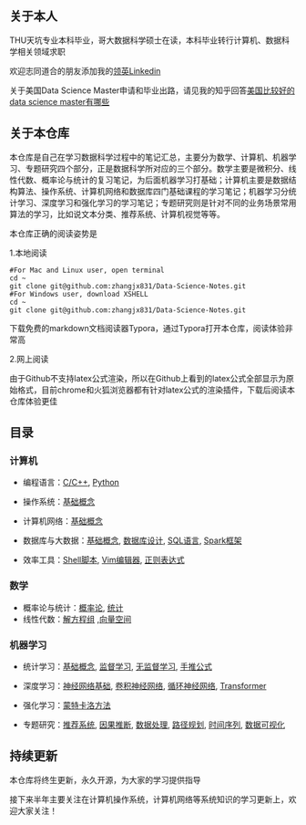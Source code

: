 ## 关于本人

THU天坑专业本科毕业，哥大数据科学硕士在读，本科毕业转行计算机、数据科学相关领域求职

欢迎志同道合的朋友添加我的[领英Linkedin](https://www.linkedin.com/in/jingxiangzhang/)

关于美国Data Science Master申请和毕业出路，请见我的知乎回答[美国比较好的data science master有哪些](https://www.zhihu.com/question/25003129/answer/2281309539)

## 关于本仓库

本仓库是自己在学习数据科学过程中的笔记汇总，主要分为数学、计算机、机器学习、专题研究四个部分，正是数据科学所对应的三个部分。数学主要是微积分、线性代数、概率论与统计的复习笔记，为后面机器学习打基础；计算机主要是数据结构算法、操作系统、计算机网络和数据库四门基础课程的学习笔记；机器学习分统计学习、深度学习和强化学习的学习笔记；专题研究则是针对不同的业务场景常用算法的学习，比如说文本分类、推荐系统、计算机视觉等等。

本仓库正确的阅读姿势是

1.本地阅读

```shell
#For Mac and Linux user, open terminal
cd ~
git clone git@github.com:zhangjx831/Data-Science-Notes.git
#For Windows user, download XSHELL
cd ~
git clone git@github.com:zhangjx831/Data-Science-Notes.git
```

下载免费的markdown文档阅读器Typora，通过Typora打开本仓库，阅读体验非常高

2.网上阅读

由于Github不支持latex公式渲染，所以在Github上看到的latex公式全部显示为原始格式，目前chrome和火狐浏览器都有针对latex公式的渲染插件，下载后阅读本仓库体验更佳

## 目录

### 计算机

- 编程语言：[C/C++](https://github.com/zhangjx831/Data-Science-Notes/blob/master/%E8%AE%A1%E7%AE%97%E6%9C%BA/%E7%BC%96%E7%A8%8B%E8%AF%AD%E8%A8%80/C%E4%B8%8EC%2B%2B.md), [Python](https://github.com/zhangjx831/Data-Science-Notes/blob/master/%E8%AE%A1%E7%AE%97%E6%9C%BA/%E7%BC%96%E7%A8%8B%E8%AF%AD%E8%A8%80/Python.md)

- 操作系统：[基础概念](https://github.com/zhangjx831/Data-Science-Notes/blob/master/%E8%AE%A1%E7%AE%97%E6%9C%BA/%E6%93%8D%E4%BD%9C%E7%B3%BB%E7%BB%9F/intro.md)
- 计算机网络：[基础概念](https://github.com/zhangjx831/Data-Science-Notes/blob/master/%E8%AE%A1%E7%AE%97%E6%9C%BA/%E8%AE%A1%E7%AE%97%E6%9C%BA%E7%BD%91%E7%BB%9C/%E5%9F%BA%E7%A1%80.md)

- 数据库与大数据：[基础概念](https://github.com/zhangjx831/Notes/blob/master/%E8%AE%A1%E7%AE%97%E6%9C%BA/%E6%95%B0%E6%8D%AE%E5%BA%93/%E5%9F%BA%E7%A1%80%E6%A6%82%E5%BF%B5.md), [数据库设计](https://github.com/zhangjx831/Notes/blob/master/%E8%AE%A1%E7%AE%97%E6%9C%BA/%E6%95%B0%E6%8D%AE%E5%BA%93/%E6%95%B0%E6%8D%AE%E5%BA%93%E8%AE%BE%E8%AE%A1.md), [SQL语言](https://github.com/zhangjx831/Notes/blob/master/%E8%AE%A1%E7%AE%97%E6%9C%BA/%E6%95%B0%E6%8D%AE%E5%BA%93/SQL%E8%AF%AD%E8%A8%80.md), [Spark框架](https://github.com/zhangjx831/Data-Science-Notes/blob/master/%E8%AE%A1%E7%AE%97%E6%9C%BA/%E6%95%B0%E6%8D%AE%E5%BA%93%E4%B8%8E%E5%A4%A7%E6%95%B0%E6%8D%AE/Spark.md)

- 效率工具：[Shell脚本](https://github.com/zhangjx831/Notes/blob/master/%E8%AE%A1%E7%AE%97%E6%9C%BA/%E6%95%88%E7%8E%87%E5%B7%A5%E5%85%B7/Shell%E8%84%9A%E6%9C%AC.md), [Vim编辑器](https://github.com/zhangjx831/Notes/blob/master/%E8%AE%A1%E7%AE%97%E6%9C%BA/%E6%95%88%E7%8E%87%E5%B7%A5%E5%85%B7/Vim%E7%BC%96%E8%BE%91%E5%99%A8.md), [正则表达式](https://github.com/zhangjx831/Data-Science-Notes/blob/master/%E8%AE%A1%E7%AE%97%E6%9C%BA/%E6%95%88%E7%8E%87%E5%B7%A5%E5%85%B7/%E6%AD%A3%E5%88%99%E8%A1%A8%E8%BE%BE%E5%BC%8F.md)

### 数学

- 概率论与统计：[概率论](https://github.com/zhangjx831/Data-Science-Notes/blob/master/%E6%95%B0%E5%AD%A6/%E6%A6%82%E7%8E%87%E8%AE%BA%E4%B8%8E%E7%BB%9F%E8%AE%A1/Probs.md), [统计](https://github.com/zhangjx831/Data-Science-Notes/blob/master/%E6%95%B0%E5%AD%A6/%E6%A6%82%E7%8E%87%E8%AE%BA%E4%B8%8E%E7%BB%9F%E8%AE%A1/Stats.md)
- 线性代数：[解方程组](https://github.com/zhangjx831/Data-Science-Notes/blob/master/%E6%95%B0%E5%AD%A6/%E7%BA%BF%E6%80%A7%E4%BB%A3%E6%95%B0/%E8%A7%A3%E6%96%B9%E7%A8%8B%E7%BB%84.md) ,[向量空间](https://github.com/zhangjx831/Data-Science-Notes/blob/master/%E6%95%B0%E5%AD%A6/%E7%BA%BF%E6%80%A7%E4%BB%A3%E6%95%B0/%E5%90%91%E9%87%8F%E7%A9%BA%E9%97%B4.md)

### 机器学习

- 统计学习：[基础概念](https://github.com/zhangjx831/Notes/blob/master/%E6%9C%BA%E5%99%A8%E5%AD%A6%E4%B9%A0/%E7%BB%9F%E8%AE%A1%E5%AD%A6%E4%B9%A0/%E5%9F%BA%E7%A1%80%E6%A6%82%E5%BF%B5.md), [监督学习](https://github.com/zhangjx831/Data-Science-Notes/blob/master/%E6%9C%BA%E5%99%A8%E5%AD%A6%E4%B9%A0/%E7%BB%9F%E8%AE%A1%E5%AD%A6%E4%B9%A0/%E7%9B%91%E7%9D%A3%E5%AD%A6%E4%B9%A0.md), [无监督学习](https://github.com/zhangjx831/Data-Science-Notes/blob/master/%E6%9C%BA%E5%99%A8%E5%AD%A6%E4%B9%A0/%E7%BB%9F%E8%AE%A1%E5%AD%A6%E4%B9%A0/%E6%97%A0%E7%9B%91%E7%9D%A3%E5%AD%A6%E4%B9%A0.md), [手推公式](https://github.com/zhangjx831/Data-Science-Notes/blob/master/%E6%9C%BA%E5%99%A8%E5%AD%A6%E4%B9%A0/%E7%BB%9F%E8%AE%A1%E5%AD%A6%E4%B9%A0/%E6%89%8B%E6%8E%A8%E5%85%AC%E5%BC%8F.md)

- 深度学习：[神经网络基础](https://github.com/zhangjx831/Data-Science-Notes/blob/master/%E6%9C%BA%E5%99%A8%E5%AD%A6%E4%B9%A0/%E6%B7%B1%E5%BA%A6%E5%AD%A6%E4%B9%A0/DNN.md), [卷积神经网络](https://github.com/zhangjx831/Data-Science-Notes/blob/master/%E6%9C%BA%E5%99%A8%E5%AD%A6%E4%B9%A0/%E6%B7%B1%E5%BA%A6%E5%AD%A6%E4%B9%A0/CNN.md), [循环神经网络](https://github.com/zhangjx831/Data-Science-Notes/blob/master/%E6%9C%BA%E5%99%A8%E5%AD%A6%E4%B9%A0/%E6%B7%B1%E5%BA%A6%E5%AD%A6%E4%B9%A0/RNN.md), [Transformer](https://github.com/zhangjx831/Data-Science-Notes/blob/master/%E6%9C%BA%E5%99%A8%E5%AD%A6%E4%B9%A0/%E6%B7%B1%E5%BA%A6%E5%AD%A6%E4%B9%A0/Transformer.md)

- 强化学习：[蒙特卡洛方法](https://github.com/zhangjx831/Notes/blob/master/%E6%9C%BA%E5%99%A8%E5%AD%A6%E4%B9%A0/%E5%BC%BA%E5%8C%96%E5%AD%A6%E4%B9%A0/%E8%92%99%E7%89%B9%E5%8D%A1%E6%B4%9B%E6%96%B9%E6%B3%95.md)

- 专题研究：[推荐系统](https://github.com/zhangjx831/Data-Science-Notes/blob/master/%E4%B8%93%E9%A2%98%E5%AD%A6%E4%B9%A0/%E6%8E%A8%E8%8D%90%E7%B3%BB%E7%BB%9F.md), [因果推断](https://github.com/zhangjx831/Data-Science-Notes/blob/master/%E4%B8%93%E9%A2%98%E5%AD%A6%E4%B9%A0/%E5%9B%A0%E6%9E%9C%E6%A3%80%E9%AA%8C.md), [数据处理](https://github.com/zhangjx831/Data-Science-Notes/blob/master/%E4%B8%93%E9%A2%98%E5%AD%A6%E4%B9%A0/%E6%95%B0%E6%8D%AE%E5%A4%84%E7%90%86.md), [路径规划](https://github.com/zhangjx831/Data-Science-Notes/blob/master/%E4%B8%93%E9%A2%98%E5%AD%A6%E4%B9%A0/%E8%B7%AF%E5%BE%84%E8%A7%84%E5%88%92.md), [时间序列](https://github.com/zhangjx831/Data-Science-Notes/blob/master/%E4%B8%93%E9%A2%98%E5%AD%A6%E4%B9%A0/%E6%97%B6%E9%97%B4%E5%BA%8F%E5%88%97.md), [数据可视化](https://github.com/zhangjx831/Data-Science-Notes/blob/master/%E4%B8%93%E9%A2%98%E5%AD%A6%E4%B9%A0/Python-Visualization.ipynb)

## 持续更新

本仓库将终生更新，永久开源，为大家的学习提供指导

接下来半年主要关注在计算机操作系统，计算机网络等系统知识的学习更新上，欢迎大家关注！

